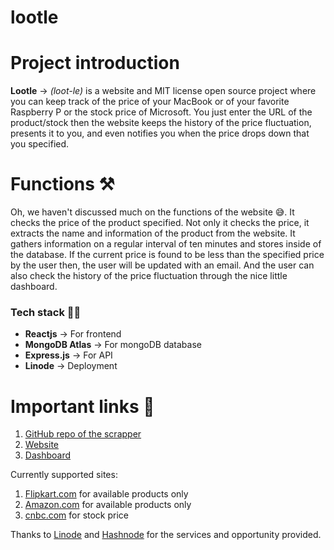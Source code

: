 # lootle

# Project introduction
**Lootle** -> *(loot-le)* is a website and MIT license open source project where you can keep track of the price of your MacBook or of your favorite Raspberry P or the stock price of Microsoft. You just enter the URL of the product/stock then the website keeps the history of the price fluctuation, presents it to you, and even notifies you when the price drops down that you specified.


# Functions ⚒
Oh, we haven't discussed much on the functions of the website 😅. It checks the price of the product specified. Not only it checks the price, it extracts the name and information of the product from the website. It gathers information on a regular interval of ten minutes and stores inside of the database. If the current price is found to be less than the specified price by the user then, the user will be updated with an email. And the user can also check the history of the price fluctuation through the nice little dashboard.

### Tech stack 👩‍💻
- **Reactjs** -> For frontend
- **MongoDB Atlas** -> For mongoDB database
- **Express.js** -> For API
- **Linode** -> Deployment

# Important links 🔗
1. [GitHub repo of the scrapper](https://github.com/aashishpanthi/lootle-scrapper)
2. [Website](https://lootle.live)
3. [Dashboard](https://lootle.live/app/dashboard)

Currently supported sites:
1. [Flipkart.com](https://flipkart.com) for available products only
2. [Amazon.com](https://amazon.com) for available products only
3. [cnbc.com](https://cnbc.com) for stock price

Thanks to [Linode](https://www.linode.com/) and [Hashnode](https://hashnode.com/) for the services and opportunity provided.
